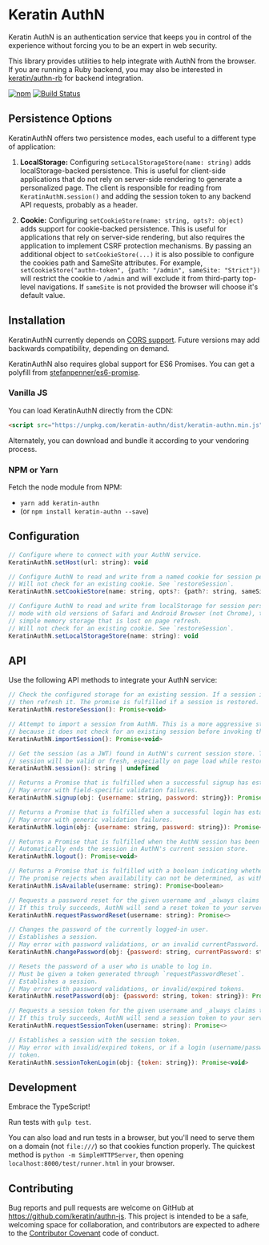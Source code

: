 # Keratin AuthN

Keratin AuthN is an authentication service that keeps you in control of the experience without forcing you to be an expert in web security.

This library provides utilities to help integrate with AuthN from the browser. If you are running a Ruby backend, you may also be interested in [keratin/authn-rb](https://github.com/keratin/authn-rb) for backend integration.

[![npm](https://img.shields.io/npm/v/keratin-authn.svg)](https://www.npmjs.com/package/keratin-authn) [![Build Status](https://travis-ci.org/keratin/authn-js.svg?branch=master)](https://travis-ci.org/keratin/authn-js)

## Persistence Options

KeratinAuthN offers two persistence modes, each useful to a different type of application:

1. **LocalStorage:** Configuring `setLocalStorageStore(name: string)` adds localStorage-backed persistence. This is useful for client-side applications that do not rely on server-side rendering to generate a personalized page. The client is responsible for reading from `KeratinAuthN.session()` and adding the session token to any backend API requests, probably as a header.

2. **Cookie:** Configuring `setCookieStore(name: string, opts?: object)` adds support for cookie-backed persistence. This is useful for applications that rely on server-side rendering, but also requires the application to implement CSRF protection mechanisms. By passing an additional object to `setCookieStore(...)` it is also possible to configure the cookies path and SameSite attributes. For example, `setCookieStore("authn-token", {path: "/admin", sameSite: "Strict"})` will restrict the cookie to `/admin` and will exclude it from third-party top-level navigations. If `sameSite` is not provided the browser will choose it's default value.

## Installation

KeratinAuthN currently depends on [CORS support](http://caniuse.com/#search=cors). Future versions may add backwards compatibility, depending on demand.

KeratinAuthN also requires global support for ES6 Promises. You can get a polyfill from [stefanpenner/es6-promise](https://github.com/stefanpenner/es6-promise).

### Vanilla JS

You can load KeratinAuthN directly from the CDN:

```html
<script src="https://unpkg.com/keratin-authn/dist/keratin-authn.min.js"></script>
```

Alternately, you can download and bundle it according to your vendoring process.

### NPM or Yarn

Fetch the node module from NPM:

* `yarn add keratin-authn`
* (or `npm install keratin-authn --save`)

## Configuration

```javascript
// Configure where to connect with your AuthN service.
KeratinAuthN.setHost(url: string): void
```

```javascript
// Configure AuthN to read and write from a named cookie for session persistence.
// Will not check for an existing cookie. See `restoreSession`.
KeratinAuthN.setCookieStore(name: string, opts?: {path?: string, sameSite?: 'Lax' | 'Strict' | 'None'}): void
```

```javascript
// Configure AuthN to read and write from localStorage for session persistence. In private browsing
// mode with old versions of Safari and Android Browser (not Chrome), this will fall back to a
// simple memory storage that is lost on page refresh.
// Will not check for an existing cookie. See `restoreSession`.
KeratinAuthN.setLocalStorageStore(name: string): void
```

## API

Use the following API methods to integrate your AuthN service:

```javascript
// Check the configured storage for an existing session. If a session is found but might be stale,
// then refresh it. The promise is fulfilled if a session is restored.
KeratinAuthN.restoreSession(): Promise<void>
```

```javascript
// Attempt to import a session from AuthN. This is a more aggressive strategy than restoreSession,
// because it does not check for an existing session before invoking the refresh API.
KeratinAuthN.importSession(): Promise<void>
```

```javascript
// Get the session (as a JWT) found in AuthN's current session store. There is no guarantee this
// session will be valid or fresh, especially on page load while restoreSession is working.
KeratinAuthN.session(): string | undefined
```

```javascript
// Returns a Promise that is fulfilled when a successful signup has established a session.
// May error with field-specific validation failures.
KeratinAuthN.signup(obj: {username: string, password: string}): Promise<void>
```

```javascript
// Returns a Promise that is fulfilled when a successful login has established a session.
// May error with generic validation failures.
KeratinAuthN.login(obj: {username: string, password: string}): Promise<void>
```

```javascript
// Returns a Promise that is fulfilled when the AuthN session has been terminated.
// Automatically ends the session in AuthN's current session store.
KeratinAuthN.logout(): Promise<void>
```

```javascript
// Returns a Promise that is fulfilled with a boolean indicating whether the username is available.
// The promise rejects when availability can not be determined, as with network errors.
KeratinAuthN.isAvailable(username: string): Promise<boolean>
```

```javascript
// Requests a password reset for the given username and _always claims to succeed_.
// If this truly succeeds, AuthN will send a reset token to your server for email delivery.
KeratinAuthN.requestPasswordReset(username: string): Promise<>
```

```javascript
// Changes the password of the currently logged-in user.
// Establishes a session.
// May error with password validations, or an invalid currentPassword.
KeratinAuthN.changePassword(obj: {password: string, currentPassword: string}): Promise<void>
```

```javascript
// Resets the password of a user who is unable to log in.
// Must be given a token generated through `requestPasswordReset`.
// Establishes a session.
// May error with password validations, or invalid/expired tokens.
KeratinAuthN.resetPassword(obj: {password: string, token: string}): Promise<void>
```

```javascript
// Requests a session token for the given username and _always claims to succeed_.
// If this truly succeeds, AuthN will send a session token to your server for email delivery.
KeratinAuthN.requestSessionToken(username: string): Promise<>
```

```javascript
// Establishes a session with the session token.
// May error with invalid/expired tokens, or if a login (username/password) is made after request the
// token.
KeratinAuthN.sessionTokenLogin(obj: {token: string}): Promise<void>
```

## Development

Embrace the TypeScript!

Run tests with `gulp test`.

You can also load and run tests in a browser, but you'll need to serve them on a domain (not `file:///`) so that cookies function properly. The quickest method is `python -m SimpleHTTPServer`, then opening `localhost:8000/test/runner.html` in your browser.

## Contributing

Bug reports and pull requests are welcome on GitHub at https://github.com/keratin/authn-js. This project is intended to be a safe, welcoming space for collaboration, and contributors are expected to adhere to the [Contributor Covenant](http://contributor-covenant.org) code of conduct.
